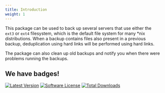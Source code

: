 ```yaml
---
title: Introduction
weight: 1
---
```


This package can be used to back up several servers that use either the `ext3` or `ext4` filesystem, which is the default file system for many *nix distributions. When a backup contains files also present in a previous backup, deduplication using hard links will be performed using hard links.

The package can also clean up old backups and notify you when there were problems running the backups.

## We have badges!

<section class="article_badges">
    <a href="https://github.com/spatie/laravel-backup-server/releases"><img src="https://img.shields.io/github/release/spatie/laravel-backup-server.svg?style=flat-square" alt="Latest Version"></a>
    <a href="https://github.com/spatie/laravel-backup-server/blob/master/LICENSE.md"><img src="https://img.shields.io/badge/license-MIT-brightgreen.svg?style=flat-square" alt="Software License"></a>
    <a href="https://packagist.org/packages/spatie/laravel-backup-server"><img src="https://img.shields.io/packagist/dt/spatie/laravel-backup-server.svg?style=flat-square" alt="Total Downloads"></a>
</section>
